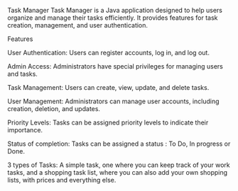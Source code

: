 Task Manager
Task Manager is a Java application designed to help users organize and manage their tasks efficiently. It provides features for task creation, management, and user authentication.

Features

User Authentication: Users can register accounts, log in, and log out.

Admin Access: Administrators have special privileges for managing users and tasks.

Task Management: Users can create, view, update, and delete tasks.

User Management: Administrators can manage user accounts, including creation, deletion, and updates.

Priority Levels: Tasks can be assigned priority levels to indicate their importance.

Status of completion: Tasks can be assigned a status : To Do, In progress or Done.


3 types of Tasks: A simple task, one where you can keep track of your work tasks, and a shopping task list, where you can also add your own shopping lists, with prices and everything else.

